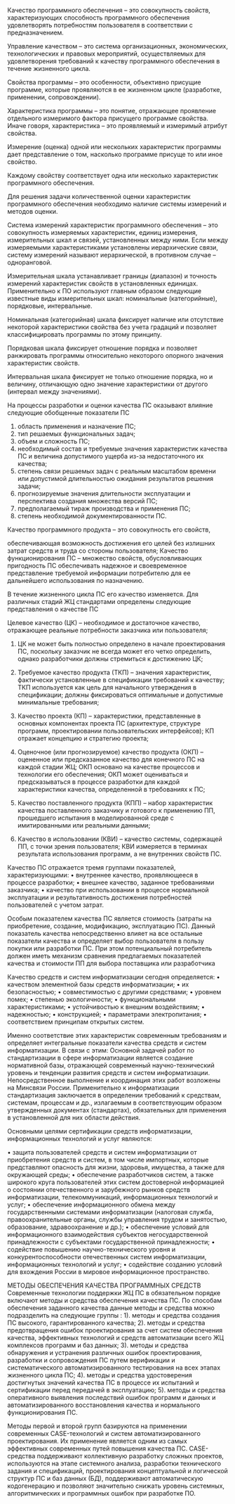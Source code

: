 Качество программного обеспечения – это совокупность свойств, характеризующих способность программного обеспечения удовлетворять потребностям пользователя в соответствии с предназначением. 

Управление качеством – это система организационных, экономических, технологических и правовых мероприятий, осуществляемых для удовлетворения требований к качеству программного обеспечения в течение жизненного цикла.

Свойства программы – это особенности, объективно присущие программе, которые проявляются в ее жизненном цикле (разработке, применении, сопровождении).

Характеристика программы – это понятие, отражающее проявление отдельного измеримого фактора присущего программе свойства. Иначе говоря, характеристика – это проявляемый и измеримый атрибут свойства.

Измерение (оценка) одной или нескольких характеристик программы дает представление о том, насколько программе присуще то или иное свойство.

Каждому свойству соответствует одна или несколько характеристик программного обеспечения.

Для решения задачи количественной оценки характеристик программного обеспечения необходимо наличие системы измерений и методов оценки.

Система измерений характеристик программного обеспечения – это совокупность измеряемых характеристик, единиц измерения, измерительных шкал и связей, установленных между ними. Если между измеряемыми характеристиками установлены иерархические связи, систему измерений называют иерархической, в противном случае – одноранговой.

Измерительная шкала устанавливает границы (диапазон) и точность измерений характеристик свойств в установленных единицах.
Применительно к ПО используют главным образом следующие известные виды измерительных шкал: номинальные (категорийные), порядковые, интервальные.

Номинальная (категорийная) шкала фиксирует наличие или отсутствие некоторой характеристики свойства без учета градаций и позволяет классифицировать программы по этому принципу.

Порядковая шкала фиксирует отношение порядка и позволяет ранжировать программы относительно некоторого опорного значения характеристик свойств.

Интервальная шкала фиксирует не только отношение порядка, но и величину, отличающую одно значение характеристики от другого (интервал между значениями).

На процессы разработки и оценки качества ПС оказывают влияние
следующие обобщенные показатели ПС
1. область применения и назначение ПС;
2. тип решаемых функциональных задач;
3. объем и сложность ПС;
4. необходимый состав и требуемые значения характеристик качества ПС и величина допустимого ущерба из-за недостаточного их качества;
5. степень связи решаемых задач с реальным масштабом времени или допустимой длительностью ожидания результатов решения задачи;
6. прогнозируемые значения длительности эксплуатации и перспектива создания множества версий ПС;
7. предполагаемый тираж производства и применения ПС;
8. степень необходимой документированности ПС.

Качество программного продукта – это совокупность его свойств,

обеспечивающая возможность достижения его целей без излишних затрат средств и труда со стороны пользователя;
 Качество функционирования ПС –
множество свойств, обусловливающих пригодность ПС обеспечивать надежное
и своевременное представление требуемой информации потребителю для ее
дальнейшего использования по назначению.

В течение жизненного цикла ПС его качество изменяется. 
Для различных стадий ЖЦ стандартами определены следующие
 представления о качестве ПС

Целевое качество (ЦК) – необходимое и достаточное качество, отражающее реальные потребности заказчика или пользователя;
1.  ЦК не может быть полностью определено в начале проектирования ПС, поскольку заказчик  не всегда может его четко определить, однако разработчики должны стремиться к достижению ЦК;

2. Требуемое качество продукта (ТКП) – значения характеристик, фактически установленные в спецификации требований к качеству;
ТКП  используется как цель для начального утверждения в спецификации; должны  фиксироваться оптимальные и допустимые минимальные требования;


3. Качество проекта (КП) – характеристики, представленные в основных компонентах проекта ПС (архитектуре, структуре программ, проектировании пользовательских интерфейсов);
КП отражает концепцию и стратегию проекта;

4. Оценочное (или прогнозируемое) качество продукта (ОКП) – оцененное или предсказанное качество для конечного ПС на каждой стадии  ЖЦ;
ОКП основано на качестве процессов и технологии его обеспечения;
 ОКП  может оцениваться и предсказываться в процессе разработки для каждой характеристики качества, определенной в требованиях к ПС;

5. Качество поставленного продукта (КПП)
– набор характеристик качества поставленного заказчику и готового к применению ПП, прошедшего испытания в моделированной среде с имитированными или реальными данными;

6. Качество в использовании (КВИ) – качество системы, содержащей ПП, с точки зрения пользователя;
   КВИ измеряется в терминах результата
   использования программ, а не внутренних свойств ПС.

Качество ПС отражается тремя группами показателей, характеризующими:
• внутреннее качество, проявляющееся в процессе разработки;
• внешнее качество, заданное требованиями заказчика;
• качество при использовании в процессе нормальной эксплуатации и результативность достижения потребностей пользователей с учетом
затрат.

Особым показателем качества ПС является стоимость (затраты на приобретение, создание, модификацию, эксплуатацию ПС).
 Данный показатель качества непосредственно влияет на все остальные показатели качества и
определяет выбор пользователя в пользу покупки или разработки ПС.
При этом потенциальный потребитель должен иметь механизм сравнения предлагаемых показателей качества и стоимости ПП для выбора поставщика или разработчика

Качество средств и систем информатизации сегодня определяется:
• качеством элементной базы средств информатизации;
• их безопасностью;
• совместимостью с другими средствами;
• уровнем помех;
• степенью экологичности;
• функциональными характеристиками;
• устойчивостью к внешним воздействиям;
• надежностью;
• конструкцией;
• параметрами электропитания;
• соответствием принципам открытых систем.

Именно соответствие этих характеристик современным требованиям и определяет интегральные показатели качества средств и систем информатизации. В связи с этим:
Основной задачей работ по стандартизации в сфере информатизации является создание нормативной базы, отражающей современный научно-технический уровень и тенденции развития средств и систем информатизации.
Непосредственное выполнение и координация этих работ возложены на Минсвязи России.
Применительно к информатизации стандартизация заключается в определении требований к средствам, системам, процессам и др., излагаемым в соответствующим образом утвержденных документах (стандартах), обязательных для применения в установленной для них области действия.

Основными целями сертификации средств информатизации, информационных технологий и услуг являются:

• защита пользователей средств и систем информатизации от приобретения средств и систем, в том числе импортных, которые представляют опасность для жизни, здоровья, имущества, а также для окружающей среды;
• обеспечение разработчиков систем, а также широкого круга пользователей этих систем достоверной информацией о состоянии отечественного и зарубежного рынков средств информатизации, телекоммуникаций, информационных технологий и услуг;
• обеспечение информационного обмена между государственными системами информатизации (налоговая служба, правоохранительные органы, службы управления трудом и занятостью, образование, здравоохранение и др.);
• обеспечение условий для информационного взаимодействия субъектов негосударственной принадлежности с субъектами государственной принадлежности;
• содействие повышению научно-технического уровня и конкурентоспособности отечественных систем информатизации, информационных технологий и услуг;
• содействие созданию условий для вхождения России в мировое информационное пространство.

МЕТОДЫ ОБЕСПЕЧЕНИЯ КАЧЕСТВА
ПРОГРАММНЫХ СРЕДСТВ
Современные технологии поддержки ЖЦ ПС в обязательном порядке
включают методы и средства обеспечения качества ПС. По способам обеспечения заданного качества данные методы и средства можно подразделить на следующие группы :
1). методы и средства создания ПС высокого, гарантированного качества;
2). методы и средства предотвращения ошибок проектирования за счет систем обеспечения качества, эффективных технологий и средств автоматизации всего ЖЦ комплексов программ и баз данных;
3). методы и средства обнаружения и устранения различных ошибок проектирования, разработки и сопровождения ПС путем верификации и систематического автоматизированного тестирования на всех этапах жизненного цикла ПС;
4). методы и средства удостоверения достигнутых значений качества ПС в процессе их испытаний и сертификации перед передачей в эксплуатацию;
5). методы и средства оперативного выявления последствий ошибок
программ и данных и автоматизированного восстановления качества и нормального функционирования ПС.

Методы первой и второй групп базируются на применении современных  CASE-технологий и систем автоматизированного проектирования.
Их применение является одним из самых эффективных современных путей повышения качества ПС.
CASE-средства поддерживают коллективную разработку сложных проектов, используются на этапе системного анализа, разработки технического задания и спецификаций, проектирования концептуальной и логической структур ПС и баз данных (БД), поддерживают автоматическую кодогенерацию и позволяют значительно снижать уровень системных, алгоритмических и программных ошибок при разработке ПО.


